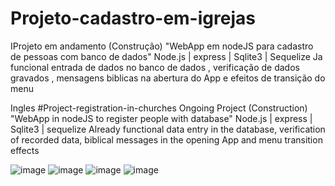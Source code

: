 # Projeto-cadastro-em-igrejas
 IProjeto em andamento (Construção)  "WebApp em nodeJS para cadastro de pessoas com banco de dados"
 Node.js | express | Sqlite3 | Sequelize 
 Ja funcional entrada de dados no banco de dados , verificação de dados gravados , mensagens biblicas na abertura
 do App e efeitos de transição do menu
 
 Ingles
 #Project-registration-in-churches
 Ongoing Project (Construction) "WebApp in nodeJS to register people with database"
 Node.js | express | Sqlite3 | sequelize
 Already functional data entry in the database, verification of recorded data, biblical messages in the opening
 App and menu transition effects

![image](https://user-images.githubusercontent.com/70297459/219554435-d899ebd6-eaad-437f-ac2a-1ba071178730.png)
![image](https://user-images.githubusercontent.com/70297459/219997730-9b2719b6-e82e-4625-9687-bfb30981a593.png)
![image](https://user-images.githubusercontent.com/70297459/219997675-cc0975a5-0511-47ea-bc47-d7156ae27831.png)
![image](https://user-images.githubusercontent.com/70297459/219822820-50386a05-317f-4897-a852-f9b550e1060f.png)

